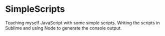 SimpleScripts
=============
Teaching myself JavaScript with some simple scripts. Writing the scripts in Sublime and using Node to generate the console output.
